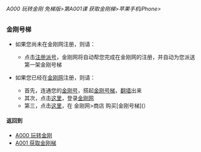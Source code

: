 ###### A000 玩转金刚 免梯版>第A001课 获取金刚梯>苹果手机iPhone>

### 金刚号梯

- 如果您尚未在金刚网注册，则请：
  - 点击[注册派号]()，金刚网将自动帮您完成在金刚网的注册，并自动为您派送第一架金刚号梯

- 如果您已经在[金刚网]()注册，则请：
  - 首先，连通您的[金刚号]()，搭起[金刚号梯]()，[翻墙]()出来
  - 其次，点击[这里]()，登录[金刚网]()
  - 第三，点击[这里]()，在 金刚网>商店 购买[金刚号梯](）



#### 返回到
- [A000 玩转金刚  ](https://github.com/a2zitpro/web/blob/master/LadderFree/main.md)
- [A001 获取金刚梯](https://github.com/a2zitpro/web/blob/master/LadderFree/GetLadder/GetLadder.md)
